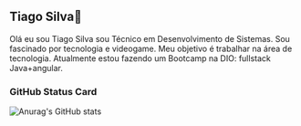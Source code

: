 ## Tiago Silva👋


Olá eu sou Tiago Silva sou Técnico em Desenvolvimento de Sistemas. Sou fascinado por tecnologia e videogame. Meu objetivo é trabalhar na área de tecnologia. Atualmente estou fazendo um Bootcamp na DIO:  fullstack Java+angular. 


### GitHub Status Card
![Anurag's GitHub stats](https://github-readme-stats.vercel.app/api?username=tiagossylva&show_icons=true&theme=dracula)



